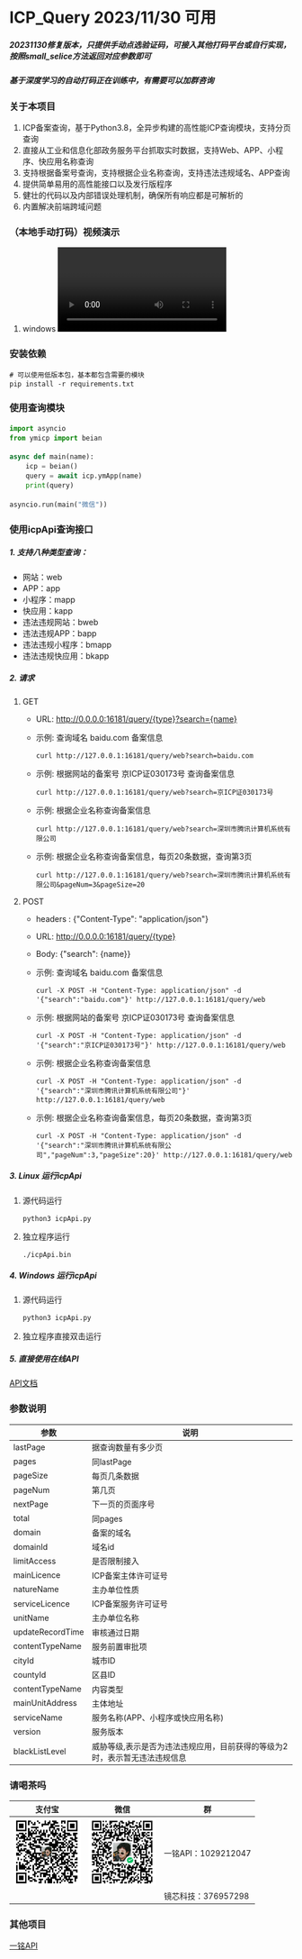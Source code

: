 # ICP_Query 2023/11/30 可用
##### 20231130修复版本，只提供手动点选验证码，可接入其他打码平台或自行实现，按照small_selice方法返回对应参数即可
##### 基于深度学习的自动打码正在训练中，有需要可以加群咨询

### 关于本项目
1. ICP备案查询，基于Python3.8，全异步构建的高性能ICP查询模块，支持分页查询
2. 直接从工业和信息化部政务服务平台抓取实时数据，支持Web、APP、小程序、快应用名称查询
3. 支持根据备案号查询，支持根据企业名称查询，支持违法违规域名、APP查询
4. 提供简单易用的高性能接口以及发行版程序
5. 健壮的代码以及内部错误处理机制，确保所有响应都是可解析的
6. 内置解决前端跨域问题

### （本地手动打码）视频演示
1. windows
   <video src="https://github.com/HG-ha/ICP_Query/assets/60115106/3b85ca9c-6925-49f4-a842-7ebf85b56675"></video>
    
### 安装依赖
``` shell
# 可以使用低版本包，基本都包含需要的模块
pip install -r requirements.txt
```

### 使用查询模块
``` python
import asyncio
from ymicp import beian

async def main(name):
    icp = beian()
    query = await icp.ymApp(name)
    print(query)

asyncio.run(main("微信"))
```

### 使用icpApi查询接口
##### 1. 支持八种类型查询：
- 网站：web
- APP：app
- 小程序：mapp
- 快应用：kapp
- 违法违规网站：bweb
- 违法违规APP：bapp
- 违法违规小程序：bmapp
- 违法违规快应用：bkapp
##### 2. 请求
1. GET
    - URL: http://0.0.0.0:16181/query/{type}?search={name}
    - 示例: 查询域名 baidu.com 备案信息
      
        ```
        curl http://127.0.0.1:16181/query/web?search=baidu.com
        ```
    - 示例: 根据网站的备案号 京ICP证030173号 查询备案信息
      
        ```
        curl http://127.0.0.1:16181/query/web?search=京ICP证030173号
        ```
    - 示例: 根据企业名称查询备案信息
      
        ```
        curl http://127.0.0.1:16181/query/web?search=深圳市腾讯计算机系统有限公司
        ```
    - 示例: 根据企业名称查询备案信息，每页20条数据，查询第3页
      
        ```
        curl http://127.0.0.1:16181/query/web?search=深圳市腾讯计算机系统有限公司&pageNum=3&pageSize=20
        ```
2. POST
   - headers : {"Content-Type": "application/json"}
   - URL: http://0.0.0.0:16181/query/{type}
   - Body: {"search": {name}}
   - 示例: 查询域名 baidu.com 备案信息
     
        ```
        curl -X POST -H "Content-Type: application/json" -d '{"search":"baidu.com"}' http://127.0.0.1:16181/query/web
        ```
    - 示例: 根据网站的备案号 京ICP证030173号 查询备案信息
      
        ```
        curl -X POST -H "Content-Type: application/json" -d '{"search":"京ICP证030173号"}' http://127.0.0.1:16181/query/web
        ```
    - 示例: 根据企业名称查询备案信息
      
        ```
        curl -X POST -H "Content-Type: application/json" -d '{"search":"深圳市腾讯计算机系统有限公司"}' http://127.0.0.1:16181/query/web
        ```
    - 示例: 根据企业名称查询备案信息，每页20条数据，查询第3页
      
        ```
        curl -X POST -H "Content-Type: application/json" -d '{"search":"深圳市腾讯计算机系统有限公司","pageNum":3,"pageSize":20}' http://127.0.0.1:16181/query/web
        ```

##### 3. Linux 运行icpApi
1. 源代码运行
   
    ``` shell
    python3 icpApi.py
    ```
2. 独立程序运行
   
    ``` shell
    ./icpApi.bin
    ```
##### 4. Windows 运行icpApi
1. 源代码运行
   
    ``` cmd
    python3 icpApi.py
    ```
2. 独立程序直接双击运行

##### 5. 直接使用在线API
[API文档](http://api.wer.plus/inteface?id=6)

### 参数说明
|  参数             |  说明                |
|  ----  | ----  |
|  lastPage         |  据查询数量有多少页  |
|  pages            |  同lastPage          |
|  pageSize         |  每页几条数据        |
|  pageNum          |  第几页              |
|  nextPage         |  下一页的页面序号    |
|  total            |  同pages             |
|  domain           |  备案的域名          |
|  domainId         |  域名id              |
|  limitAccess      |  是否限制接入        |
|  mainLicence      |  ICP备案主体许可证号 |
|  natureName       |  主办单位性质        |
|  serviceLicence   |  ICP备案服务许可证号 |
|  unitName         |  主办单位名称        |
|  updateRecordTime |  审核通过日期        |
|  contentTypeName  |  服务前置审批项      |
|  cityId           |  城市ID             |
|  countyId         |  区县ID             |
|  contentTypeName  |  内容类型           |
|  mainUnitAddress  |  主体地址           |
|  serviceName      |  服务名称(APP、小程序或快应用名称)  |
|  version          |  服务版本           |
|  blackListLevel  | 威胁等级,表示是否为违法违规应用，目前获得的等级为2时，表示暂无违法违规信息 |

    
### 请喝茶吗

| 支付宝                                                                                     | 微信                                                                                    | 群                |
| --------------------------------------------------------------------------------------- | ------------------------------------------------------------------------------------- | ---------------- |
| <img src="https://github.com/HG-ha/qinglong/blob/main/zfb.jpg?raw=true" title="" alt="zfb" width="120px" height="120px"> | <img title="" src="https://github.com/HG-ha/qinglong/blob/main/wx.png?raw=true" alt="wx" width="120px" height="120px"> | 一铭API：1029212047 |
|                                                                                       |                                                                                       | 镜芯科技：376957298   |



### 其他项目

[一铭API](https://api.wer.plus)
